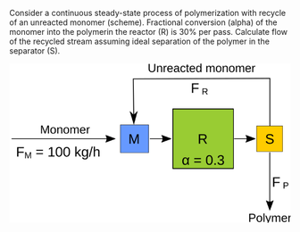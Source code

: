 Consider a continuous steady-state process of polymerization with recycle of an unreacted monomer (scheme). 
Fractional conversion (alpha) of the monomer into the polymerin the reactor (R) is 30% per pass. 
Calculate flow of the recycled stream assuming ideal separation of the polymer in the separator (S).

![scheme](ex2.4.svg "")


